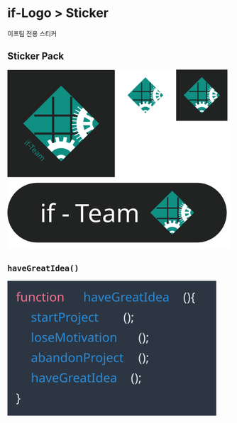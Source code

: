 # if-Logo > Sticker
이프팀 전용 스티커

## Sticker Pack
![StickerPack](StickerPack.svg)

## `haveGreatIdea()`
![haveGreatIdea](haveGreatIdea.svg)
